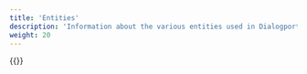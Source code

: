 ```yaml
---
title: 'Entities'
description: 'Information about the various entities used in Dialogporten'
weight: 20
---
```


{{<children />}}

